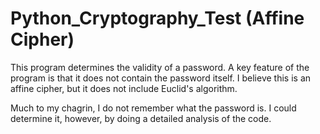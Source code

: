 # Python_Cryptography_Test (Affine Cipher)
This program determines the validity of a password.
A key feature of the program is that it does not contain the password itself.
I believe this is an affine cipher, but it does not include Euclid's algorithm.

Much to my chagrin, I do not remember what the password is.
I could determine it, however, by doing a detailed analysis of the code.
